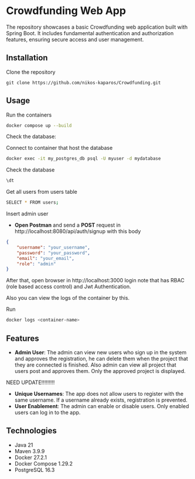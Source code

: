 # Crowdfunding Web App

The repository showcases a basic Crowdfunding web application built with Spring Boot. It includes fundamental authentication and authorization features, ensuring secure access and user management.

## Installation

Clone the repository
```
git clone https://github.com/nikos-kaparos/Crowdfunding.git
```

## Usage
Run the containers
```bash
docker compose up --build
```
Check the database:

Connect to container that host the database
```bash
docker exec -it my_postgres_db psql -U myuser -d mydatabase
```
Check the database
```bash
\dt
```
Get all users from users table 
```bash
SELECT * FROM users;
```
Insert admin user

- **Open Postman** and send a **POST** request in http://localhost:8080/api/auth/signup with this body 
```json
{
    "username": "your_username",
    "password": "your_password",
    "email": "your_email",
    "role": "admin"
}
```
After that, open browser in http://localhost:3000 login note that has RBAC (role based access control) and Jwt Authentication.

Also you can view the logs of the container by this.

Run 
```bash
docker logs <container-name>
``` 

## Features

-   **Admin User**: The admin can view new users who sign up in the system and approves the registration, he can delete them when the project that they are connected is finished. Also admin can view all project that users post and approves them. Only the approved project is displayed.

NEED UPDATE!!!!!!!!!
-   **Unique Usernames**: The app does not allow users to register with the same username. If a username already exists, registration is prevented.
-   **User Enablement**: The admin can enable or disable users. Only enabled users can log in to the app.


## Technologies
-   Java 21
-   Maven 3.9.9
-   Docker 27.2.1
-   Docker Compose 1.29.2
-   PostgreSQL 16.3
